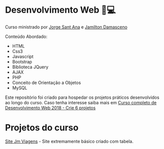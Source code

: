 # Desenvolvimento Web :closed_book::computer:
Curso ministrado por [Jorge Sant Ana](https://www.udemy.com/user/jorgetadeusantanasilva/) e [Jamilton Damasceno](https://www.udemy.com/user/jamiltondamasceno/)

Conteúdo Abordado:
* HTML
* Css3
* Javascript
* Bootstrap
* Biblioteca JQuery
* AJAX
* PHP
* Conceito de Orientação a Objetos
* MySQL

Este repositório foi criado para hospedar os projetos práticos desenvolvidos ao longo do curso. Caso tenha interesse saiba mais em [Curso completo de Desenvolvimento Web 2018 - Crie 6 projetos](https://www.udemy.com/course/curso-completo-do-desenvolvedor-web/)


# Projetos do curso
[Site Jm Viagens]() - Site extremamente básico criado com tabela.